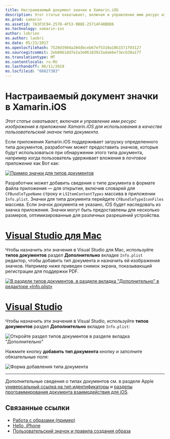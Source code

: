 ```yaml
---
title: Настраиваемый документ значки в Xamarin.iOS
description: Этот статье охватывает, включая и управление ими ресурс изображения в приложение Xamarin.iOS для использования в качестве пользовательский значок типа документа.
ms.prod: xamarin
ms.assetid: 7A3F3C94-2578-4F53-9B8E-25714F48BDD6
ms.technology: xamarin-ios
author: lobrien
ms.author: laobri
ms.date: 05/23/2017
ms.openlocfilehash: 7520d3984a204dbceb67ef5310a10b1571f03127
ms.sourcegitcommit: 2eb8961dd7e2a3e06183923adab6e73ecb38a17f
ms.translationtype: MT
ms.contentlocale: ru-RU
ms.lasthandoff: 06/11/2019
ms.locfileid: "66827383"
---
```

# <a name="custom-document-icons-in-xamarinios"></a>Настраиваемый документ значки в Xamarin.iOS

_Этот статье охватывает, включая и управление ими ресурс изображения в приложение Xamarin.iOS для использования в качестве пользовательский значок типа документа._

Если приложения Xamarin.iOS поддерживает загрузку определенного типа документов, разработчик может предоставить значков, которые будут использоваться при обнаружении этого типа документа, например когда пользователь удерживает вложения в *почтовое приложение* как Вот как:

 [![](custom-document-types-images/17.png "Пример значки для типов документов")](custom-document-types-images/17.png#lightbox)

Разработчик может добавить сведения о типе документа в формате файла приложения — для открытия, включив словарей для `CFBundleTypeName` строку и `LSItemContentTypes` массива в приложении `Info.plist`. Значки для типа документа перейдите `CFBundleTypeIconFiles` массива. Если значок документа не указано, iOS будет наследовать из значка приложения.
Значки могут быть предоставлены для несколько размеров, оптимизированные для различных разрешений устройства. 

# <a name="visual-studio-for-mactabmacos"></a>[Visual Studio для Mac](#tab/macos)

Чтобы назначить эти значения в Visual Studio для Mac, используйте **типов документов** раздел **Дополнительно** вкладке `Info.plist` редактор, чтобы добавить тип документа и назначить ей изображения значков. Например ниже приведен снимок экрана, показывающий регистрации для поддержки PDF.

 [![](custom-document-types-images/18.png "В разделе типов документов, в разделе вкладка \"Дополнительно\" в редакторе «Info.plist»")](custom-document-types-images/18.png#lightbox)
 
# <a name="visual-studiotabwindows"></a>[Visual Studio](#tab/windows)

Чтобы назначить эти значения в Visual Studio, используйте **типов документов** раздел **Дополнительно** вкладке `Info.plist`:

 ![](custom-document-types-images/doc01w.png "Откройте раздел типов документов в разделе вкладка \"Дополнительно\"")

Нажмите кнопку **добавить тип документа** кнопку и заполните обязательные поля:

![](custom-document-types-images/doc02w.png "Форма добавления типа документа")

-----


Дополнительные сведения о типах документов см. в разделе Apple [универсальный ссылка на тип идентификаторы](https://developer.apple.com/library/ios/#documentation/Miscellaneous/Reference/UTIRef/Articles/System-DeclaredUniformTypeIdentifiers.html) и [разделы программирования документа взаимодействия для iOS](https://developer.apple.com/library/ios/#documentation/FileManagement/Conceptual/DocumentInteraction_TopicsForIOS/Introduction/Introduction.html).


## <a name="related-links"></a>Связанные ссылки

- [Работа с образами (пример)](https://developer.xamarin.com/samples/monotouch/WorkingWithImages/)
- [Hello, iPhone](~/ios/get-started/hello-ios/index.md)
- [Пользовательский значок и правила создания образа](https://developer.apple.com/library/ios/#documentation/UserExperience/Conceptual/MobileHIG/IconsImages/IconsImages.html)
